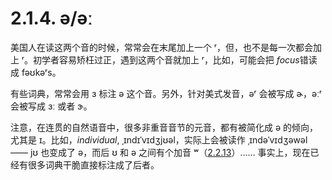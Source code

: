 # 2.1.4. <span class="pho">ə</span>/<span class="pho">əː</span>

美国人在读这两个音的时候，常常会在末尾加上一个 <span class="pho">ʳ</span>，但，也不是每一次都会加上 <span class="pho">ʳ</span>。初学者容易矫枉过正，遇到这两个音就加上 <span class="pho">ʳ</span>，比如，可能会把 *focus*<span class="speak-word-inline" data-audio-us="/audios/focus-us.mp3"></span>错读成 <span class="pho">fəʊkəʳs</span><span class="speak-word-inline" data-audio-us="/audios/focurs-us.mp3"></span>。

有些词典，常常会用 <span class="pho">ɜ</span> 标注 <span class="pho">ə</span> 这个音。另外，针对美式发音，<span class="pho">əʳ</span> 会被写成 <span class="pho">ɚ</span>，<span class="pho">əːʳ</span> 会被写成 <span class="pho">ɜː</span> 或者 <span class="pho">ɝ</span>。

注意，在连贯的自然语音中，很多非重音音节的元音，都有被简化成 <span class="pho">ə</span> 的倾向，尤其是 <span class="pho">ɪ</span>。比如，*individual*, <span class="pho">ˌɪndɪˈvɪdʒjʊəl</span>，实际上会被读作 <span class="pho">ˌɪndəˈvɪdʒəwəl</span><span class="speak-word-inline" data-audio-us="/audios/individual-us.mp3"></span> —— <span class="pho">jʊ</span> 也变成了 <span class="pho">ə</span>，而后 <span class="pho">ʊ</span> 和 <span class="pho">ə</span> 之间有个加音 <span class="pho">ʷ</span>（[2.2.13](25-jw)）…… 事实上，现在已经有很多词典干脆直接标注成了后者。